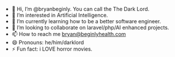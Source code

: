 - 👋 Hi, I’m @bryanbeginly. You can call the The Dark Lord.
- 👀 I’m interested in Artificial Intelligence.
- 🌱 I’m currently learning how to be a better software engineer.
- 💞️ I’m looking to collaborate on laravel/php/AI enhanced projects.
- 📫 How to reach me bryan@beginlyhealth.com
- 😄 Pronouns: he/him/darklord
- ⚡ Fun fact: i LOVE horror movies.

<!---
bryanbeginly/bryanbeginly is a ✨ special ✨ repository because its `README.md` (this file) appears on your GitHub profile.
You can click the Preview link to take a look at your changes.
--->
